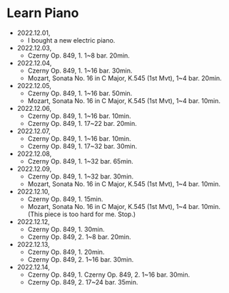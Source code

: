 Learn Piano
===========

- 2022.12.01,
    - I bought a new electric piano.
- 2022.12.03,
    - Czerny Op. 849, 1. 1~8 bar. 20min.
- 2022.12.04,
    - Czerny Op. 849, 1. 1~16 bar. 30min.
    - Mozart, Sonata No. 16 in C Major, K.545 (1st Mvt), 1~4 bar. 20min.
- 2022.12.05,
    - Czerny Op. 849, 1. 1~16 bar. 50min.
    - Mozart, Sonata No. 16 in C Major, K.545 (1st Mvt), 1~4 bar. 10min.
- 2022.12.06,
    - Czerny Op. 849, 1. 1~16 bar. 10min.
    - Czerny Op. 849, 1. 17~22 bar. 20min.
- 2022.12.07,
    - Czerny Op. 849, 1. 1~16 bar. 10min.
    - Czerny Op. 849, 1. 17~32 bar. 30min.
- 2022.12.08,
    - Czerny Op. 849, 1. 1~32 bar. 65min.
- 2022.12.09,
    - Czerny Op. 849, 1. 1~32 bar. 30min.
    - Mozart, Sonata No. 16 in C Major, K.545 (1st Mvt), 1~4 bar. 10min.
- 2022.12.10,
    - Czerny Op. 849, 1. 15min.
    - Mozart, Sonata No. 16 in C Major, K.545 (1st Mvt), 1~4 bar. 10min.
        (This piece is too hard for me. Stop.)
- 2022.12.12,
    - Czerny Op. 849, 1. 30min.
    - Czerny Op. 849, 2. 1~8 bar. 20min.
- 2022.12.13,
    - Czerny Op. 849, 1. 20min.
    - Czerny Op. 849, 2. 1~16 bar. 30min.
- 2022.12.14,
    - Czerny Op. 849, 1. Czerny Op. 849, 2. 1~16 bar. 30min.
    - Czerny Op. 849, 2. 17~24 bar. 35min.
